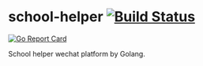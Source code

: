 # school-helper  [![Build Status](https://travis-ci.org/lndj/school-helper.svg?branch=master)](https://travis-ci.org/lndj/school-helper)
[![Go Report Card](https://goreportcard.com/badge/github.com/lndj/school-helper)](https://goreportcard.com/report/github.com/lndj/school-helper)


School helper wechat platform by Golang.


